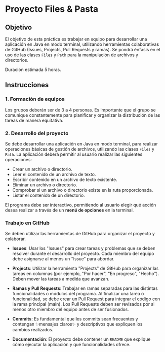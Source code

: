 # Proyecto Files & Pasta

## Objetivo
El objetivo de esta práctica es trabajar en equipo para desarrollar una aplicación en Java en modo terminal, utilizando herramientas colaborativas de GitHub (Issues, Projects, Pull Requests y ramas). Se pondrá énfasis en el uso de las clases `Files` y `Path` para la manipulación de archivos y directorios.

Duración estimada
5 horas.

## Instrucciones

### 1. Formación de equipos

Los grupos deberán ser de 3 a 4 personas. Es importante que el grupo se comunique constantemente para planificar y organizar la distribución de las tareas de manera equitativa.

### 2. Desarrollo del proyecto

Se debe desarrollar una aplicación en Java en modo terminal, para realizar operaciones básicas de gestión de archivos, utilizando las clases `Files` y `Path`. La aplicación deberá permitir al usuario realizar las siguientes operaciones:

* Crear un archivo o directorio.
* Leer el contenido de un archivo de texto.
* Escribir contenido en un archivo de texto existente.
* Eliminar un archivo o directorio.
* Comprobar si un archivo o directorio existe en la ruta proporcionada.
* Listar el contenido de un directorio.

El programa debe ser interactivo, permitiendo al usuario elegir qué acción desea realizar a través de un **menú de opciones** en la terminal.

### Trabajo en GitHub

Se deben utilizar las herramientas de GitHub para organizar el proyecto y colaborar.

* **Issues**: Usar los "Issues" para crear tareas y problemas que se deben resolver durante el desarrollo del proyecto. Cada miembro del equipo debe asignarse al menos un "Issue" para abordar.

* **Projects**: Utilizar la herramienta "Projects" de GitHub para organizar las tareas en columnas (por ejemplo, "Por hacer", "En progreso", "Hecho"). Deben mover las tareas a medida que avanzan.

* **Ramas y Pull Requests**: Trabajar en ramas separadas para las distintas funcionalidades o módulos del programa. Al finalizar una tarea o funcionalidad, se debe crear un Pull Request para integrar el código con la rama principal (main). Los Pull Requests deben ser revisados por al menos otro miembro del equipo antes de ser fusionados.

* **Commits**: Es fundamental que los commits sean frecuentes y contengan ✨mensajes claros✨ y descriptivos que expliquen los cambios realizados.

* **Documentación**: El proyecto debe contener un `README` que explique cómo ejecutar la aplicación y qué funcionalidades ofrece.